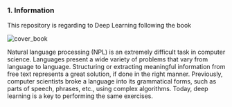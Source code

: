 ### 1. Information

This repository is regarding to Deep Learning following the book

![cover_book](https://user-images.githubusercontent.com/37953610/57534810-c90dd300-7338-11e9-90a9-6554f77be3b9.JPG)


Natural language processing (NPL) is an extremely difficult task in
computer science. Languages present a wide variety of problems that
vary from language to language. Structuring or extracting meaningful
information from free text represents a great solution, if done in the
right manner. Previously, computer scientists broke a language into its
grammatical forms, such as parts of speech, phrases, etc., using complex
algorithms. Today, deep learning is a key to performing the same exercises.

